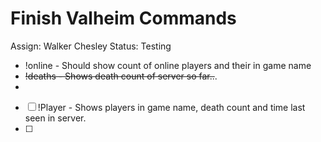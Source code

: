 # Finish Valheim Commands

Assign: Walker Chesley
Status: Testing

- !online - Should show count of online players and their in game name
- ~~!deaths - Shows death count of server so far..~~.
- 
- [ ]  !Player - Shows players in game name, death count and time last seen in server.
- [ ]